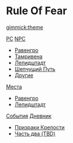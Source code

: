 <!--
  -- Name of your wiki
  -- Do NOT remove the leading `#` character.
  -->

# Rule Of Fear


<!--
  -- Default theme
  -- (Read: http://dynalon.github.io/mdwiki/#!customizing.md#Theme_chooser)
  -->

[gimmick:theme](yeti)


<!--
  -- Navigation
  -- (Read: http://dynalon.github.io/mdwiki/#!quickstart.md#Adding_a_navigation)
  -->

[PC]()
[NPC]()

  * [Равенгро](pages/npc_ravengro.md)
  * [Тамривена](pages/npc_tamrivena.md)
  * [Лепидштадт](pages/npc_lepid.md)
  * [Шепчущий Путь](pages/npc_ww.md)
  * [Другие](pages/npc_other.md)

[Места]()

  * [Равенгро](pages/place_raven.md)
  * [Лепидштадт](pages/place_lepid.md)

[События]()
[Дневник]()

  * [Призраки Крепости](pages/diary_haunts.md)
  * [Часть два (TBD)](pages/diary_current.md)


<!-- A more complex navigation example: ----------------------------------------

[Menu Item 1]()

  * # SubMenu Heading 1
  * [SubMenu Item 1](pages/subitem1.md)
  * [SubMenu Item 2](pages/subitem2.md)
  - - - -
  * # SubMenu Heading 2
  * [SubMenu Item 3](pages/subitem3.md)
  - - - -
  * # SubMenu Heading 3
  * [SubMenu Item 3](pages/subitem3.md)

[Menu Item 2](pages/item2.md)

[Menu Item 3](pages/item3.md)

---------------------------------------------------------------------------- -->

<!--
  -- Change the Language
  -- Could be useful when there's more than one language wiki.
  -->

<!--
[Change the Language]()

  * [English (United States)](/en_US/)
  * [English (United Kingdom)](/en_GB/)
  * [Italian](/it/)
-->

<!--
  -- Let the user choose a theme
  -- (Read: http://dynalon.github.io/mdwiki/#!quickstart.md#Adding_a_navigation)
  -->

<!--
[gimmick:themechooser](Choose theme)
-->

